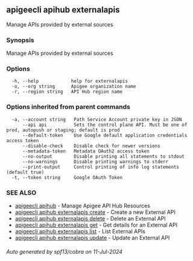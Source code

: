 ## apigeecli apihub externalapis

Manage APIs provided by external sources

### Synopsis

Manage APIs provided by external sources

### Options

```
  -h, --help            help for externalapis
  -o, --org string      Apigee organization name
  -r, --region string   API Hub region name
```

### Options inherited from parent commands

```
  -a, --account string   Path Service Account private key in JSON
      --api api          Sets the control plane API. Must be one of prod, autopush or staging; default is prod
      --default-token    Use Google default application credentials access token
      --disable-check    Disable check for newer versions
      --metadata-token   Metadata OAuth2 access token
      --no-output        Disable printing all statements to stdout
      --no-warnings      Disable printing warnings to stderr
      --print-output     Control printing of info log statements (default true)
  -t, --token string     Google OAuth Token
```

### SEE ALSO

* [apigeecli apihub](apigeecli_apihub.md)	 - Manage Apigee API Hub Resources
* [apigeecli apihub externalapis create](apigeecli_apihub_externalapis_create.md)	 - Create a new External API
* [apigeecli apihub externalapis delete](apigeecli_apihub_externalapis_delete.md)	 - Delete an External API
* [apigeecli apihub externalapis get](apigeecli_apihub_externalapis_get.md)	 - Get details for an External API
* [apigeecli apihub externalapis list](apigeecli_apihub_externalapis_list.md)	 - List External APIs
* [apigeecli apihub externalapis update](apigeecli_apihub_externalapis_update.md)	 - Update an External API

###### Auto generated by spf13/cobra on 11-Jul-2024
